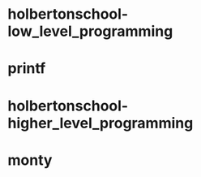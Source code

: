 # holbertonschool-low_level_programming
# printf
# holbertonschool-higher_level_programming
# monty
